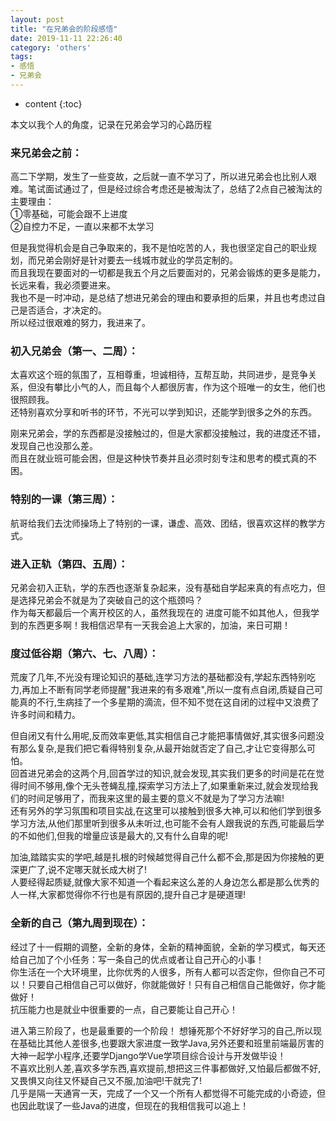```yaml
---
layout: post
title: "在兄弟会的阶段感悟"
date: 2019-11-11 22:26:40
category: 'others'
tags:
- 感悟
- 兄弟会
---
```

* content
{:toc}

本文以我个人的角度，记录在兄弟会学习的心路历程

















### 来兄弟会之前：  
高二下学期，发生了一些变故，之后就一直不学习了，所以进兄弟会也比别人艰难。笔试面试通过了，但是经过综合考虑还是被淘汰了，总结了2点自己被淘汰的主要理由：  
①零基础，可能会跟不上进度  
②自控力不足，一直以来都不太学习  

但是我觉得机会是自己争取来的，我不是怕吃苦的人，我也很坚定自己的职业规划，而兄弟会刚好是针对要去一线城市就业的学员定制的。  
而且我现在要面对的一切都是我五个月之后要面对的，兄弟会锻炼的更多是能力，长远来看，我必须要进来。  
我也不是一时冲动，是总结了想进兄弟会的理由和要承担的后果，并且也考虑过自己是否适合，才决定的。  
所以经过很艰难的努力，我进来了。  


### 初入兄弟会（第一、二周）：  
太喜欢这个班的氛围了，互相尊重，坦诚相待，互帮互助，共同进步，是竞争关系，但没有攀比小气的人，而且每个人都很厉害，作为这个班唯一的女生，他们也很照顾我。   
还特别喜欢分享和听书的环节，不光可以学到知识，还能学到很多之外的东西。  

刚来兄弟会，学的东西都是没接触过的，但是大家都没接触过，我的进度还不错，发现自己也没那么差。  
而且在就业班可能会困，但是这种快节奏并且必须时刻专注和思考的模式真的不困。   
 

### 特别的一课（第三周）：  
航哥给我们去沈师操场上了特别的一课，谦虚、高效、团结，很喜欢这样的教学方式。  


### 进入正轨（第四、五周）：  
兄弟会初入正轨，学的东西也逐渐复杂起来，没有基础自学起来真的有点吃力，但是选择兄弟会不就是为了突破自己的这个瓶颈吗？  
作为每天都最后一个离开校区的人，虽然我现在的 进度可能不如其他人，但我学到的东西更多啊！我相信迟早有一天我会追上大家的，加油，来日可期！  


### 度过低谷期（第六、七、八周）： 
荒废了几年,不光没有理论知识的基础,连学习方法的基础都没有,学起东西特别吃力,再加上不断有同学老师提醒"我进来的有多艰难",所以一度有点自闭,质疑自己可能真的不行,生病挂了一个多星期的滴流，但不知不觉在这自闭的过程中又浪费了许多时间和精力。  

但自闭又有什么用呢,反而效率更低,其实相信自己才能把事情做好,其实很多问题没有那么复杂,是我们把它看得特别复杂,从最开始就否定了自己,才让它变得那么可怕。  
回首进兄弟会的这两个月,回首学过的知识,就会发现,其实我们更多的时间是花在觉得时间不够用,像个无头苍蝇乱撞,探索学习方法上了,如果重新来过,就会发现给我们的时间足够用了，而我来这里的最主要的意义不就是为了学习方法嘛!  
还有另外的学习氛围和项目实战,在这里可以接触到很多大神,可以和他们学到很多学习方法,从他们那里听到很多从未听过,也可能不会有人跟我说的东西,可能最后学的不如他们,但我的增量应该是最大的,又有什么自卑的呢!  

加油,踏踏实实的学吧,越是扎根的时候越觉得自己什么都不会,那是因为你接触的更深更广了,说不定哪天就长成大树了!   
人要经得起质疑,就像大家不知道一个看起来这么差的人身边怎么都是那么优秀的人一样,大家都觉得你不行也是有原因的,提升自己才是硬道理!  


### 全新的自己（第九周到现在）： 
经过了十一假期的调整，全新的身体，全新的精神面貌，全新的学习模式，每天还给自己加了个小任务：写一条自己的优点或者让自己开心的小事！  
你生活在一个大环境里，比你优秀的人很多，所有人都可以否定你，但你自己不可以！只要自己相信自己可以做好，你就能做好！只有自己相信自己能做好，你才能做好！  
抗压能力也是就业中很重要的一点，自己要能让自己开心！  

进入第三阶段了，也是最重要的一个阶段！
想锤死那个不好好学习的自己,所以现在基础比其他人差很多,也要跟大家进度一致学Java,另外还要和班里前端最厉害的大神一起学小程序,还要学Django学Vue学项目综合设计与开发做毕设！  
不喜欢比别人差,喜欢多学东西,喜欢提前,想把这三件事都做好,又怕最后都做不好,又畏惧又向往又怀疑自己又不服,加油吧!干就完了!  
几乎是隔一天通宵一天，完成了一个又一个所有人都觉得不可能完成的小奇迹，但也因此耽误了一些Java的进度，但现在的我相信我可以追上！  













